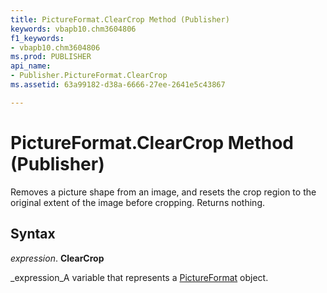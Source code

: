 ```yaml
---
title: PictureFormat.ClearCrop Method (Publisher)
keywords: vbapb10.chm3604806
f1_keywords:
- vbapb10.chm3604806
ms.prod: PUBLISHER
api_name:
- Publisher.PictureFormat.ClearCrop
ms.assetid: 63a99182-d38a-6666-27ee-2641e5c43867

---
```



# PictureFormat.ClearCrop Method (Publisher)

Removes a picture shape from an image, and resets the crop region to the original extent of the image before cropping. Returns nothing.


## Syntax

 _expression_. **ClearCrop**

 _expression_A variable that represents a  [PictureFormat](pictureformat-object-publisher.md) object.


